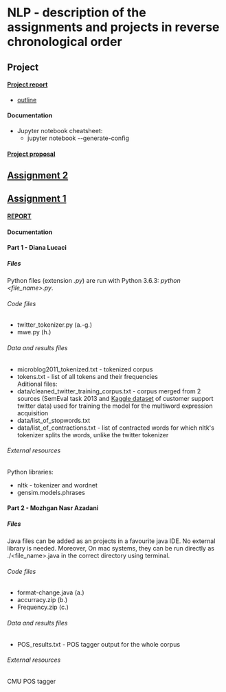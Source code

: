 # NLP - description of the assignments and projects in reverse chronological order
## Project
#### [Project report](https://www.overleaf.com/read/vbrhrqtwtzgp)
* [outline](https://docs.google.com/document/d/1qElk-j3W9u_FA2SbUZ4Ffjc9RLeJXBh6uTNgeCt2bJk/edit?usp=sharing)
#### Documentation
* Jupyter notebook cheatsheet:  
    * jupyter notebook --generate-config
#### [Project proposal](https://docs.google.com/document/d/1W_B9nWewimRRqxOsYwpj_8LdMqTV0jieH9v25srog-s/edit?usp=sharing)

## [Assignment 2](http://www.site.uottawa.ca/~diana/csi5386/A2_2019/A2_2019.htm)
## [Assignment 1](http://www.site.uottawa.ca/~diana/csi5386/A1_2018/A1_2018.htm)
#### [REPORT](https://docs.google.com/document/d/18pFDDHKXVCzbM22J5qirgS-TxZdazvMgooEnxDkiG50/edit?usp=sharing)
#### Documentation
#### Part 1 - Diana Lucaci
##### Files
Python files (extension _.py_) are run with Python 3.6.3: _python <file_name>.py_.
###### Code files
* twitter_tokenizer.py (a.-g.)
* mwe.py (h.)
###### Data and results files
* microblog2011_tokenized.txt - tokenized corpus
* tokens.txt - list of all tokens and their frequencies  
Aditional files:  
* data/cleaned_twitter_training_corpus.txt - corpus merged from 2 sources (SemEval task 2013 and [Kaggle dataset](https://www.kaggle.com/thoughtvector/customer-support-on-twitter#twcs.zip) of customer support twitter data) used for training the model for the multiword expression acquisition
* data/list_of_stopwords.txt
* data/list_of_contractions.txt - list of contracted words for which nltk's tokenizer splits the words, unlike the twitter tokenizer
###### External resources
Python libraries:  
* nltk - tokenizer and wordnet
* gensim.models.phrases
#### Part 2 - Mozhgan Nasr Azadani
##### Files
Java files can be added as an projects in a favourite java IDE. No external library is needed. Moreover, On mac systems, they can be run directly as ./<file_name>.java in the correct directory using terminal. 
###### Code files
* format-change.java (a.)
* accurracy.zip (b.)
* Frequency.zip (c.)
###### Data and results files
* POS_results.txt - POS tagger output for the whole corpus
###### External resources
CMU POS tagger
